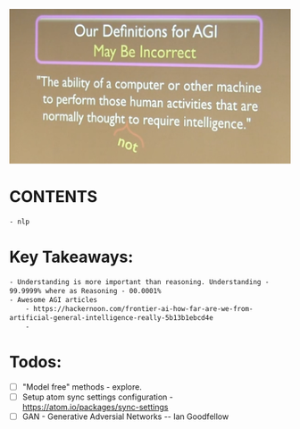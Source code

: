 ![](assets/markdown-img-paste-20180327171915624.png)

# CONTENTS

	- nlp



# Key Takeaways:

	- Understanding is more important than reasoning. Understanding - 99.9999% where as Reasoning - 00.0001%
	- Awesome AGI articles
		- https://hackernoon.com/frontier-ai-how-far-are-we-from-artificial-general-intelligence-really-5b13b1ebcd4e
		-




# Todos:

- [ ] "Model free" methods - explore.
- [ ] Setup atom sync settings configuration - https://atom.io/packages/sync-settings
- [ ] GAN - Generative Adversial Networks -- Ian Goodfellow
